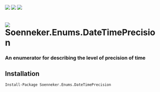 [![](https://img.shields.io/nuget/v/Soenneker.Enums.DateTimePrecision.svg?style=for-the-badge)](https://www.nuget.org/packages/Soenneker.Enums.DateTimePrecision/)
[![](https://img.shields.io/github/actions/workflow/status/soenneker/soenneker.enums.datetimeprecision/publish.yml?style=for-the-badge)](https://github.com/soenneker/soenneker.enums.datetimeprecision/actions/workflows/publish.yml)
[![](https://img.shields.io/nuget/dt/Soenneker.Enums.DateTimePrecision.svg?style=for-the-badge)](https://www.nuget.org/packages/Soenneker.Enums.DateTimePrecision/)

# ![](https://user-images.githubusercontent.com/4441470/224455560-91ed3ee7-f510-4041-a8d2-3fc093025112.png) Soenneker.Enums.DateTimePrecision
### An enumerator for describing the level of precision of time

## Installation

```
Install-Package Soenneker.Enums.DateTimePrecision
```

